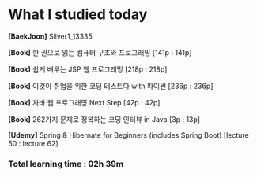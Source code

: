 <h1>What I studied today</h1>

<strong>[BaekJoon]</strong> Silver1_13335

<strong>[Book]</strong> 한 권으로 읽는 컴퓨터 구조와 프로그래밍 [141p : 141p]

<strong>[Book]</strong> 쉽게 배우는 JSP 웹 프로그래밍 [218p : 218p]

<strong>[Book]</strong> 이것이 취업을 위한 코딩 테스트다 with 파이썬 [236p : 236p]

<strong>[Book]</strong> 자바 웹 프로그래밍 Next Step [42p : 42p]

<strong>[Book]</strong> 262가지 문제로 정복하는 코딩 인터뷰 in Java [3p : 13p]

<strong>[Udemy]</strong> Spring & Hibernate for Beginners (includes Spring Boot) [lecture 50 : lecture 62]

<h3>Total learning time : 02h 39m</h3>  